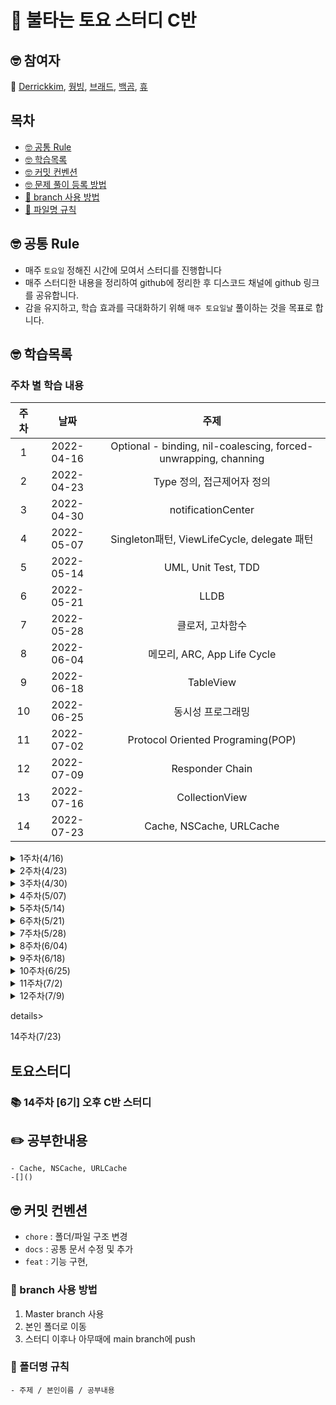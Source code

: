 # 🤔 불타는 토요 스터디 C반

## 🤓 참여자

🚀 [Derrickkim](https://github.com/derrickkim0109), [웡빙](https://github.com/wongbingg), [브래드](https://github.com/bradheo65), [백곰](https://github.com/Baek-Gom-95),
[휴](https://github.com/Hugh-github)

## 목차 
- [🤓 공통 Rule](#공통룰)
- [🤓 학습목록](#학습목록)
- [🤓 커밋 컨벤션](#커밋컨벤션)
- [🤓 문제 풀이 등록 방법](#문제풀이등록방법)
- [🌴 branch 사용 방법](#브랜치사용방법)
- [📑 파일명 규칙](#파일명규칙)


<a name="공통룰"></a>
## 🤓 공통 Rule

- 매주 `토요일` 정해진 시간에 모여서 스터디를 진행합니다
- 매주 스터디한 내용을 정리하여 github에 정리한 후 디스코드 채널에 github 링크를 공유합니다. 
- 감을 유지하고, 학습 효과를 극대화하기 위해 `매주 토요일날` 풀이하는 것을 목표로 합니다.

<a name="커리큘럼"></a>
## 🤓 학습목록 

### 주차 별 학습 내용

|주차|날짜|주제|
|:---:|:---:|:---:|
|1|2022-04-16|Optional - binding, nil-coalescing, forced-unwrapping, channing |
|2|2022-04-23|Type 정의, 접근제어자 정의|2| 
|3|2022-04-30|notificationCenter|0|
|4|2022-05-07|Singleton패턴, ViewLifeCycle, delegate 패턴|
|5|2022-05-14|UML, Unit Test, TDD|
|6|2022-05-21|LLDB|
|7|2022-05-28|클로저, 고차함수|
|8|2022-06-04|메모리, ARC, App Life Cycle|
|9|2022-06-18|TableView|
|10|2022-06-25|동시성 프로그래밍|
|11|2022-07-02|Protocol Oriented Programing(POP)|
|12|2022-07-09|Responder Chain|
|13|2022-07-16|CollectionView|
|14|2022-07-23|Cache, NSCache, URLCache|

<details>
<summary> 1주차(4/16) </summary>
<div markdown="1">

📚 1주차 오전 C반 스터디
🧑🏻‍💻 모각코 주제
: Optional, 한주동안 진행한 학습 내용, Error 처리 

📒 공부하면서 나눈 이야기 및 질문

- 포문에 Array.indicises 를  사용 하면 0..<Array.count를 안해도 된다
- 포문에 Array.enumerated 를 사용하면 배열의 index값과 배열의 value값을 뽑을수 있다.
                                                
    
</div>
</details>

<details>
<summary> 2주차(4/23) </summary>
<div markdown="1">

## 📖  2주차 오전 C반 토요스터디 - [6기]

## 공부한 내용
지난주 토요일에 진행한 Optional 프로젝트를 활용하여 각 주체에 따른 타입화 부분에 대해서,
기능을 구별하여 서로의 결합도를 떨어뜨리는 방향에 대해서 토론하였습니다.
또한 접근 제어자를 통해 은닉화와 캡슐화하는 방식에 대한 토론을 하였습니다. 

### 실험 목표
- [x] 비슷한 요소(상수, 변수, 함수)들을 추상화해 타입을 정의해봅시다.
- [x] 객체지향적 관점에서 인스턴스가 서로 상호작용할 수 있도록 해봅시다

## 추가로 공부 해야 할 부분
- 이니셜라이저
- Delegate Design Pattern 
    
</div>
</details>

<details>
<summary> 3주차(4/30) </summary>
<div markdown="1">

## 토요스터디
### 📚 3주차 [6기] 오후 C반 스터디

## ✏️ 공부한내용
- IBOutlet
- IBAction
- 기본 MVC vs Cocoa MVC 차이
- Storyboard 
- ViewController
- Notification Center
    
</div>
</details>
  
<details>
<summary> 4주차(5/07) </summary>
<div markdown="1">

## 토요스터디
### 📚 4주차 [6기] 오후 C반 스터디

## ✏️ 공부한내용
- View Life Cycle
- Singleton Pattern
- Singleton Pattern의 사용
- 전체화면 전환
- delegate 사용
- 스터디 Readme.md 작성
    
</div>
</details>  

  
<details>
<summary> 5주차(5/14) </summary>
<div markdown="1">

## 토요스터디
### 📚 5주차 [6기] 오후 C반 스터디

## ✏️ 공부한내용
- TDD
- Unit Test
- UML

</div>
</details>  

<details>
<summary> 6주차(5/21) </summary>
<div markdown="1">

## 토요스터디
### 📚 6주차 [6기] 오후 C반 스터디

## ✏️ 공부한내용
- LLDB 사용 이유
- Help 와 Apropos 를 통한 명령어 검색
- BreakPoint
    - BreakPoint만들기 : 
        - 함수이름을 통해(b s -n "name"), 
        - 파일이름을 통해(b s -f "filename" -l "line")
        - 조건을 걸어서( br s -n "viewWillAppear" -c animated) 조건이 true일 경우 break
    - Command실행과 AutoContinue:
        - (-C) 옵션을 통해 break시 원하는 command 실행가능
        - (-G) 옵션을 통해 break에 걸린채로 있지 않고 자동 진행하게 만들어 주기 
    - breakPoint List 확인하기:
        - breakpoint list
    - breakPoint 삭제하기, 비활성화 하기:
        - breakpoint delete, breakpoint disable
- Stepping
    - Stepping Over: (n) 다음 statement로 이동
    - Stepping In: (s) 함수 내부에 위치한 시작지점으로 이동
    - Stepping Out: (finish) 함수 반환까지 프로그램을 진행 후 break
- Expression
    - po: 객체의 정보를 출력
    - Variable: 자동으로 $R0 에 저장된다? 
        - $R0 을 지역변수로 사용할 수 있다
        - expr var $someNumber = 10 이런식으로 콘솔창에서 선언도 가능

</div>
</details>  
<details>
<summary> 7주차(5/28) </summary>
<div markdown="1">

## 토요스터디
### 📚 7주차 [6기] 오후 C반 스터디

## ✏️ 공부한내용
- 클로저
    - 프로퍼티도 메소드처럼 클로저를 사용할 수 있다.
- 고차함수(map, reduce, filter)를(을) 한 문장으로 얘기할 수 있다.
    - map:  기존 데이터를 변경되지 않은 상태에서 변형하기 위해 사용
    - reduce: 컨테이너 내부의 요소를 하나로 합하는 역활 (연산을 수행하여 하나로 합칠 수 있다)
    - filter: 컨테이너 내부의 값을 걸러 추출하는 역활 Bool 타입으로 사용

</div>
</details> 

</div>
</details>  
<details>
<summary> 8주차(6/04) </summary>
<div markdown="1">

## 토요스터디
### 📚 8주차 [6기] 오후 C반 스터디

## ✏️ 공부한내용
- 메모리 구조
  4개의 메모리 단계에서 각각 어떤 것들을 저장 하는지
  클래스의 인스턴스는 구조체 내에서 선언 시 어느 영역에 저장되는지
- ARC
  참조 카운트가 뭐고 왜 관리해주어야 하는 이유
- App Life Cycle
  앱 라이프 사이클을 알야 하는 이유
</div>
</details>   

</div>
</details>

<details>
<summary> 9주차(6/18) </summary>
<div markdown="1">

## 토요스터디
### 📚 9주차 [6기] 오후 C반 스터디

## ✏️ 공부한내용
- 테이블 뷰
  스토리보드 대신 코드로 UI 생성 및 constraints 맞춰주기
  레이블에 따라 데이터 생성 및 넣어주는 방법 생각
  TableView의 재사용성
</div>
</details> 

</div>
</details>

<details>
<summary> 10주차(6/25) </summary>
<div markdown="1">

## 토요스터디
### 📚 10주차 [6기] 오후 C반 스터디

## ✏️ 공부한내용
- 동시성 프로그래밍
    야곰 닷넷에 있는 동시성 프로그래밍 각자 실습
</div>
</details> 

</div>
</details>

<details>
<summary> 11주차(7/2) </summary>
<div markdown="1">

## 토요스터디
### 📚 11주차 [6기] 오후 C반 스터디

## ✏️ 공부한내용
- POP(Protocol Oriented Programing)
    프로토콜을 활용해 수평적인 기능확장을 공부
    프로토콜의 확장을 통해 필요한 기능 모듈화
</div>
</details> 

<details>
<summary> 12주차(7/9) </summary>
<div markdown="1">

## 토요스터디
### 📚 12주차 [6기] 오후 C반 스터디

## ✏️ 공부한내용
- Responder Chain
    - hit test를 통해 First Responder 찾기
</div>
</details> 

details>
<summary> 14주차(7/23) </summary>
<div markdown="1">

## 토요스터디
### 📚 14주차 [6기] 오후 C반 스터디

## ✏️ 공부한내용
    - Cache, NSCache, URLCache
    -[]()
</div>
</details> 


<a name="커밋컨벤션"></a>

## 🤓 커밋 컨벤션
- `chore` : 폴더/파일 구조 변경
- `docs` : 공통 문서 수정 및 추가
- `feat` : 기능 구현, 

<a name="브랜치사용방법"></a>

### 🌴 branch 사용 방법

1. Master branch 사용
2. 본인 폴더로 이동
4. 스터디 이후나 아무때에 main branch에 push

<a name="폴더명규칙"></a>

### 📑 폴더명 규칙 
    - 주제 / 본인이름 / 공부내용 

